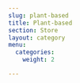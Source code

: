 ```yaml
---
slug: plant-based
title: Plant-based
section: Store
layout: category
menu:
  categories:
    weight: 2

---
```

